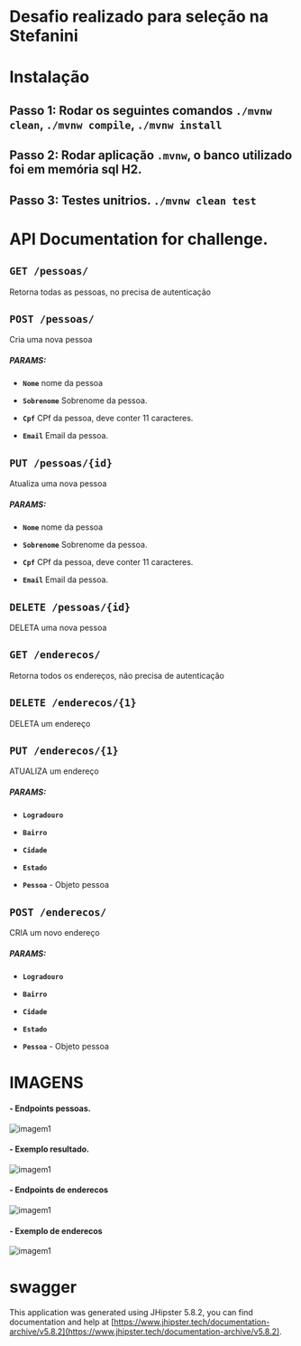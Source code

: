 # Desafio realizado para seleção na Stefanini

# Instalação
## Passo 1: Rodar os seguintes comandos `./mvnw clean`, `./mvnw compile`, `./mvnw install`

## Passo 2: Rodar aplicação `.mvnw`, o banco utilizado foi em memória sql H2.

## Passo 3: Testes unitrios. `./mvnw clean test`

# API Documentation for challenge.

## `GET /pessoas/`

Retorna todas as pessoas, no precisa de autenticação

## `POST /pessoas/`

Cria uma nova pessoa

##### PARAMS:

*  **`Nome`** nome da pessoa

*  **`Sobrenome`** Sobrenome da pessoa.

*  **`Cpf`** CPf da pessoa, deve conter 11 caracteres.

*  **`Email`** Email da pessoa.


## `PUT /pessoas/{id}`

Atualiza uma nova pessoa

##### PARAMS:

*  **`Nome`** nome da pessoa

*  **`Sobrenome`** Sobrenome da pessoa.

*  **`Cpf`** CPf da pessoa, deve conter 11 caracteres.

*  **`Email`** Email da pessoa.


## `DELETE /pessoas/{id}`

DELETA uma nova pessoa

## `GET /enderecos/`

Retorna todos os endereços, não precisa de autenticação

## `DELETE /enderecos/{1}`

DELETA um endereço

## `PUT /enderecos/{1}`

ATUALIZA um endereço

##### PARAMS:

*  **`Logradouro`** 

*  **`Bairro`** 

*  **`Cidade`** 

*  **`Estado`** 

* **`Pessoa`** - Objeto pessoa


## `POST /enderecos/`

CRIA um novo endereço

##### PARAMS:

*  **`Logradouro`** 

*  **`Bairro`** 

*  **`Cidade`** 

*  **`Estado`** 

* **`Pessoa`** - Objeto pessoa


# IMAGENS

#### - Endpoints pessoas.

![imagem1](https://i.ibb.co/DpsqVN7/image-3.png)

#### - Exemplo resultado.

![imagem1](https://i.ibb.co/mRB92WM/image-5.png)


#### - Endpoints de enderecos

![imagem1](https://i.ibb.co/Pt5cH1T/image-6.png)

#### - Exemplo de enderecos

![imagem1](https://i.ibb.co/Pt5cH1T/image-4.png)


# swagger

This application was generated using JHipster 5.8.2, you can find documentation and help at [https://www.jhipster.tech/documentation-archive/v5.8.2](https://www.jhipster.tech/documentation-archive/v5.8.2).



